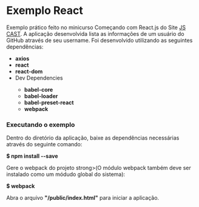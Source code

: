 <h1>Exemplo React</h1>

<p>Exemplo prático feito no minicurso Começando com React.js do Site <a href="http://jscasts.teachable.com/" target="_blank">JS CAST</a>. A aplicação desenvolvida lista as informações de um usuário do GitHub através de seu username. Foi desenvolvido utilizando as seguintes dependências:<p>

<ul>
  <li><strong>axios</strong></li>
  <li><strong>react</strong></li>
  <li><strong>react-dom</strong></li>
  <li>Dev Dependencies</li>
  <ul>
    <li><strong>babel-core</strong></li>
    <li><strong>babel-loader</strong></li>
    <li><strong>babel-preset-react</strong></li>
    <li><strong>webpack</strong></li>
  </ul>
</ul>

<h3>Executando o exemplo</h3>

<p>Dentro do diretório da aplicação, baixe as dependências necessárias através do seguinte comando:</p>
<strong> $ npm install --save</strong>

<p>Gere o webpack do projeto strong>(O módulo webpack também deve ser instalado como um módudo global do sistema)</strong>:</p>
<strong> $ webpack</strong>

<p>Abra o arquivo <strong>"/public/index.html"</strong> para iniciar a aplicação.</p>

